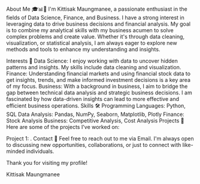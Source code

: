 About Me 🎓📊💼
I'm Kittisak Maungmanee, a passionate enthusiast in the fields of Data Science, Finance, and Business. I have a strong interest in leveraging data to drive business decisions and financial analysis. My goal is to combine my analytical skills with my business acumen to solve complex problems and create value. Whether it's through data cleaning, visualization, or statistical analysis, I am always eager to explore new methods and tools to enhance my understanding and insights.

Interests 🌟
Data Science: I enjoy working with data to uncover hidden patterns and insights. My skills include data cleaning and visualization.
Finance: Understanding financial markets and using financial stock data to get insights, trends, and make informed investment decisions is a key area of my focus.
Business: With a background in business, I aim to bridge the gap between technical data analysis and strategic business decisions. I am fascinated by how data-driven insights can lead to more effective and efficient business operations.
Skills 🛠️
Programming Languages: Python, SQL
Data Analysis: Pandas, NumPy, Seaborn, Matplotlib, Plotly
Finance: Stock Analysis
Business: Competitive Analysis, Cost Analysis
Projects 🚀
Here are some of the projects I've worked on:

Project 1: .
Contact 📧
Feel free to reach out to me via Email. I'm always open to discussing new opportunities, collaborations, or just to connect with like-minded individuals.

Thank you for visiting my profile!

Kittisak Maungmanee
